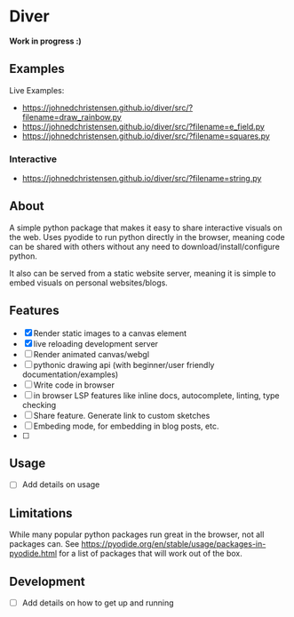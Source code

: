 # Diver
**Work in progress :)**

## Examples

Live Examples:
- https://johnedchristensen.github.io/diver/src/?filename=draw_rainbow.py
- https://johnedchristensen.github.io/diver/src/?filename=e_field.py
- https://johnedchristensen.github.io/diver/src/?filename=squares.py
### Interactive
- https://johnedchristensen.github.io/diver/src/?filename=string.py
## About
A simple python package that makes it easy to share interactive visuals on the web.
Uses pyodide to run python directly in the browser, meaning code can be shared with others without any need to download/install/configure python. 

It also can be served from a static website server, meaning it is simple to embed visuals on personal websites/blogs.

## Features
- [x] Render static images to a canvas element
- [x] live reloading development server
- [ ] Render animated canvas/webgl
- [ ] pythonic drawing api (with beginner/user friendly documentation/examples)
- [ ] Write code in browser
- [ ] in browser LSP features like inline docs, autocomplete, linting, type checking
- [ ] Share feature. Generate link to custom sketches
- [ ] Embeding mode, for embedding in blog posts, etc.
- [ ] 


## Usage
- [ ] Add details on usage
## Limitations
While many popular python packages run great in the browser, not all packages can. See https://pyodide.org/en/stable/usage/packages-in-pyodide.html for a list of packages that will work out of the box.

## Development
- [ ] Add details on how to get up and running

